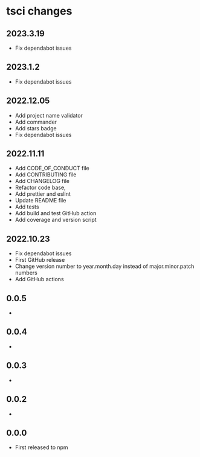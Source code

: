 # tsci changes

 ## 2023.3.19
- Fix dependabot issues
 ## 2023.1.2
- Fix dependabot issues
 ## 2022.12.05
- Add project name validator
- Add commander
- Add stars badge
- Fix dependabot issues
## 2022.11.11
- Add CODE_OF_CONDUCT file
- Add CONTRIBUTING file
- Add CHANGELOG file
- Refactor code base, 
- Add prettier and eslint
- Update README file
- Add tests
- Add build and test GitHub action
- Add coverage and version script
## 2022.10.23
- Fix dependabot issues
- First GitHub release
- Change version number to year.month.day instead of major.minor.patch numbers
- Add GitHub actions
## 0.0.5
- 
## 0.0.4
- 
## 0.0.3
- 
## 0.0.2
- 
## 0.0.0
- First released to npm
